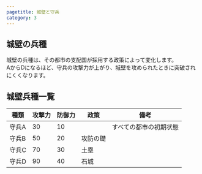 ```yaml
---
pagetitle: 城壁と守兵
category: 3
---
```


## 城壁の兵種
城壁の兵種は、その都市の支配国が採用する政策によって変化します。  
AからDになるほど、守兵の攻撃力が上がり、城壁を攻められたときに突破されにくくなります。

## 城壁兵種一覧
| 種類 | 攻撃力 | 防御力 | 政策 | 備考 |
| -- | -- | -- | -- | -- |
| 守兵A | 30 | 10 | | すべての都市の初期状態 |
| 守兵B | 50 | 20 | 攻防の礎 | |
| 守兵C | 70 | 30 | 土塁 | |
| 守兵D | 90 | 40 | 石城 | |
